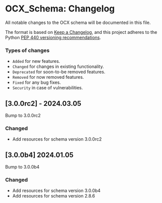 # OCX_Schema: Changelog

All notable changes to the OCX schema will be documented in this file.

The format is based on [Keep a Changelog](https://keepachangelog.com/en/1.1.0/),
and this project adheres to the Python [PEP 440 versioning recommendations](https://peps.python.org/pep-0440/).

### Types of changes
* ``Added`` for new features.
* ``Changed`` for changes in existing functionality.
* ``Deprecated`` for soon-to-be removed features.
* ``Removed`` for now removed features.
* ``Fixed`` for any bug fixes.
* ``Security`` in case of vulnerabilities.


## [3.0.0rc2] - 2024.03.05
Bump to 3.0.0rc2

### Changed
* Add resources for schema version 3.0.0rc2

## [3.0.0b4] 2024.01.05

Bump to 3.0.0b4

### Changed
* Add resources for schema version 3.0.0b4
* Add resources for schema version 2.8.6
